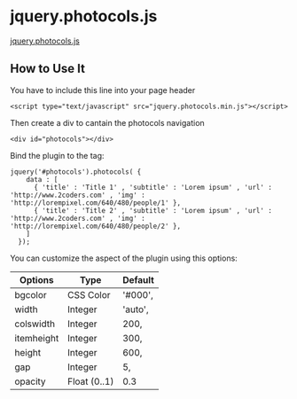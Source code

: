 # jquery.photocols.js

<a href='http://2coders.com'>jquery.photocols.js</a>

## How to Use It

You have to include this line into your page header

    <script type="text/javascript" src="jquery.photocols.min.js"></script>

Then create a div to cantain the photocols navigation

    <div id="photocols"></div>

Bind the plugin to the tag:

    jquery('#photocols').photocols( {
        data : [
          { 'title' : 'Title 1' , 'subtitle' : 'Lorem ipsum' , 'url' : 'http://www.2coders.com' , 'img' :  'http://lorempixel.com/640/480/people/1' },
          { 'title' : 'Title 2' , 'subtitle' : 'Lorem ipsum' , 'url' : 'http://www.2coders.com' , 'img' :  'http://lorempixel.com/640/480/people/2' },
        ]
      });

You can customize the aspect of the plugin using this options:

Options | Type | Default  
--- | --- | ---
bgcolor    | CSS Color | '#000',
width		  | Integer | 'auto',
colswidth  | Integer | 200,
itemheight | Integer | 300,
height		 | Integer | 600,
gap        | Integer | 5,
opacity    | Float (0..1) | 0.3
